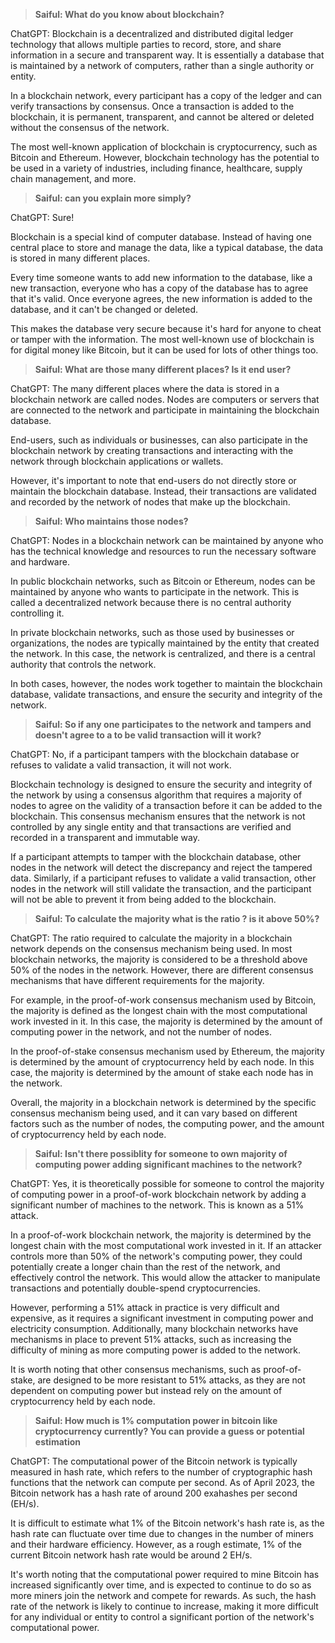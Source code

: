 > **Saiful: What do you know about blockchain?**

ChatGPT: Blockchain is a decentralized and distributed digital ledger technology that allows multiple parties to record, store, and share information in a secure and transparent way. It is essentially a database that is maintained by a network of computers, rather than a single authority or entity.

In a blockchain network, every participant has a copy of the ledger and can verify transactions by consensus. Once a transaction is added to the blockchain, it is permanent, transparent, and cannot be altered or deleted without the consensus of the network.

The most well-known application of blockchain is cryptocurrency, such as Bitcoin and Ethereum. However, blockchain technology has the potential to be used in a variety of industries, including finance, healthcare, supply chain management, and more.

> **Saiful: can you explain more simply?**

ChatGPT: Sure! 

Blockchain is a special kind of computer database. Instead of having one central place to store and manage the data, like a typical database, the data is stored in many different places. 

Every time someone wants to add new information to the database, like a new transaction, everyone who has a copy of the database has to agree that it's valid. Once everyone agrees, the new information is added to the database, and it can't be changed or deleted. 

This makes the database very secure because it's hard for anyone to cheat or tamper with the information. The most well-known use of blockchain is for digital money like Bitcoin, but it can be used for lots of other things too.

> **Saiful: What are those many different places? Is it end user?**

ChatGPT: The many different places where the data is stored in a blockchain network are called nodes. Nodes are computers or servers that are connected to the network and participate in maintaining the blockchain database. 

End-users, such as individuals or businesses, can also participate in the blockchain network by creating transactions and interacting with the network through blockchain applications or wallets. 

However, it's important to note that end-users do not directly store or maintain the blockchain database. Instead, their transactions are validated and recorded by the network of nodes that make up the blockchain.

> **Saiful: Who maintains those nodes?** 

ChatGPT: Nodes in a blockchain network can be maintained by anyone who has the technical knowledge and resources to run the necessary software and hardware. 

In public blockchain networks, such as Bitcoin or Ethereum, nodes can be maintained by anyone who wants to participate in the network. This is called a decentralized network because there is no central authority controlling it.

In private blockchain networks, such as those used by businesses or organizations, the nodes are typically maintained by the entity that created the network. In this case, the network is centralized, and there is a central authority that controls the network.

In both cases, however, the nodes work together to maintain the blockchain database, validate transactions, and ensure the security and integrity of the network.

> **Saiful: So if any one participates to the network and tampers and doesn't agree to a to be valid transaction will it work?**

ChatGPT: No, if a participant tampers with the blockchain database or refuses to validate a valid transaction, it will not work. 

Blockchain technology is designed to ensure the security and integrity of the network by using a consensus algorithm that requires a majority of nodes to agree on the validity of a transaction before it can be added to the blockchain. This consensus mechanism ensures that the network is not controlled by any single entity and that transactions are verified and recorded in a transparent and immutable way.

If a participant attempts to tamper with the blockchain database, other nodes in the network will detect the discrepancy and reject the tampered data. Similarly, if a participant refuses to validate a valid transaction, other nodes in the network will still validate the transaction, and the participant will not be able to prevent it from being added to the blockchain.

> **Saiful: To calculate the majority what is the ratio ? is it above 50%?**

ChatGPT: The ratio required to calculate the majority in a blockchain network depends on the consensus mechanism being used. In most blockchain networks, the majority is considered to be a threshold above 50% of the nodes in the network. However, there are different consensus mechanisms that have different requirements for the majority.

For example, in the proof-of-work consensus mechanism used by Bitcoin, the majority is defined as the longest chain with the most computational work invested in it. In this case, the majority is determined by the amount of computing power in the network, and not the number of nodes.

In the proof-of-stake consensus mechanism used by Ethereum, the majority is determined by the amount of cryptocurrency held by each node. In this case, the majority is determined by the amount of stake each node has in the network.

Overall, the majority in a blockchain network is determined by the specific consensus mechanism being used, and it can vary based on different factors such as the number of nodes, the computing power, and the amount of cryptocurrency held by each node.

> **Saiful: Isn't there possiblity for someone to own majority of computing power adding significant machines to the network?**

ChatGPT: Yes, it is theoretically possible for someone to control the majority of computing power in a proof-of-work blockchain network by adding a significant number of machines to the network. This is known as a 51% attack.

In a proof-of-work blockchain network, the majority is determined by the longest chain with the most computational work invested in it. If an attacker controls more than 50% of the network's computing power, they could potentially create a longer chain than the rest of the network, and effectively control the network. This would allow the attacker to manipulate transactions and potentially double-spend cryptocurrencies.

However, performing a 51% attack in practice is very difficult and expensive, as it requires a significant investment in computing power and electricity consumption. Additionally, many blockchain networks have mechanisms in place to prevent 51% attacks, such as increasing the difficulty of mining as more computing power is added to the network.

It is worth noting that other consensus mechanisms, such as proof-of-stake, are designed to be more resistant to 51% attacks, as they are not dependent on computing power but instead rely on the amount of cryptocurrency held by each node.

> **Saiful: How much is 1% computation power in bitcoin like cryptocurrency currently? You can provide a guess or potential estimation**

ChatGPT: The computational power of the Bitcoin network is typically measured in hash rate, which refers to the number of cryptographic hash functions that the network can compute per second. As of April 2023, the Bitcoin network has a hash rate of around 200 exahashes per second (EH/s).

It is difficult to estimate what 1% of the Bitcoin network's hash rate is, as the hash rate can fluctuate over time due to changes in the number of miners and their hardware efficiency. However, as a rough estimate, 1% of the current Bitcoin network hash rate would be around 2 EH/s.

It's worth noting that the computational power required to mine Bitcoin has increased significantly over time, and is expected to continue to do so as more miners join the network and compete for rewards. As such, the hash rate of the network is likely to continue to increase, making it more difficult for any individual or entity to control a significant portion of the network's computational power.
